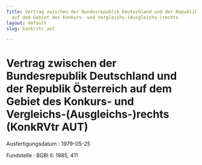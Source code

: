 ```yaml
---
Title: Vertrag zwischen der Bundesrepublik Deutschland und der Republik Österreich
  auf dem Gebiet des Konkurs- und Vergleichs-(Ausgleichs-)rechts
layout: default
slug: konkrvtr_aut

---
```


# Vertrag zwischen der Bundesrepublik Deutschland und der Republik Österreich auf dem Gebiet des Konkurs- und Vergleichs-(Ausgleichs-)rechts (KonkRVtr AUT)

Ausfertigungsdatum
:   1979-05-25

Fundstelle
:   BGBl II: 1985, 411

